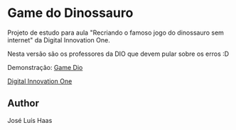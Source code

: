 # Game do Dinossauro

Projeto de estudo para aula "Recriando o famoso jogo do dinossauro sem internet" da Digital Innovation One.

Nesta versão são os professores da DIO que devem pular sobre os erros :D

Demonstração: [Game Dio](https://zecazeco.github.io/game-dio-projeto-estudo/)

[Digital Innovation One](https://digitalinnovation.one/)

## Author
José Luís Haas
